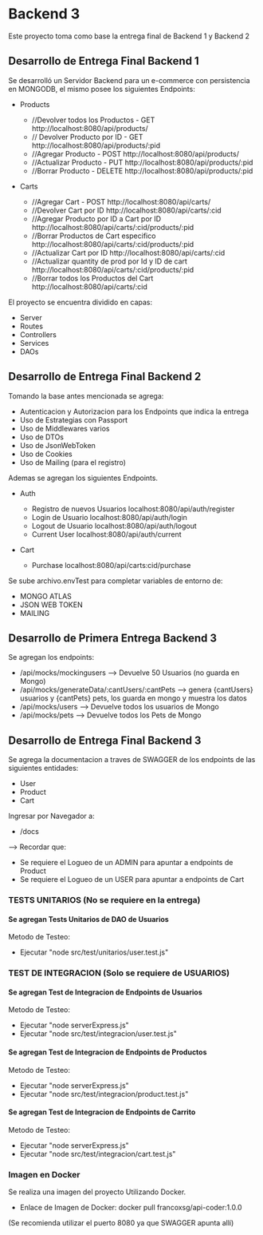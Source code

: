 # Backend 3

Este proyecto toma como base la entrega final de Backend 1 y Backend 2 

## Desarrollo de Entrega Final Backend 1
Se desarrolló un Servidor Backend para un e-commerce con persistencia en MONGODB, el mismo posee los siguientes Endpoints:


- Products
	- //Devolver todos los Productos - GET
		http://localhost:8080/api/products/
	- // Devolver Producto por ID - GET
		http://localhost:8080/api/products/:pid
	- //Agregar Producto - POST
		http://localhost:8080/api/products/
	- //Actualizar Producto - PUT
		http://localhost:8080/api/products/:pid
	- //Borrar Producto - DELETE
		http://localhost:8080/api/products/:pid

- Carts
	- //Agregar Cart - POST
		http://localhost:8080/api/carts/
	- //Devolver Cart por ID
		http://localhost:8080/api/carts/:cid
	- //Agregar Producto por ID a Cart por ID
		http://localhost:8080/api/carts/:cid/products/:pid
	- //Borrar Productos de Cart especifico
		http://localhost:8080/api/carts/:cid/products/:pid
	- //Actualizar Cart por ID
		http://localhost:8080/api/carts/:cid
	- //Actualizar quantity de prod por Id y ID de cart
		http://localhost:8080/api/carts/:cid/products/:pid
	- //Borrar todos los Productos del Cart
		http://localhost:8080/api/carts/:cid


El proyecto se encuentra dividido en capas: 
- Server
- Routes
- Controllers
- Services
- DAOs

## Desarrollo de Entrega Final Backend 2
Tomando la base antes mencionada se agrega:
- Autenticacion y Autorizacion para los Endpoints que indica la entrega
- Uso de Estrategias con Passport
- Uso de Middlewares varios
- Uso de DTOs
- Uso de JsonWebToken
- Uso de Cookies
- Uso de Mailing (para el registro)


Ademas se agregan los siguientes Endpoints.

- Auth
	-  Registro de nuevos Usuarios
		localhost:8080/api/auth/register
	-  Login de Usuario
		localhost:8080/api/auth/login
	-  Logout de Usuario
		localhost:8080/api/auth/logout
	-  Current User
		localhost:8080/api/auth/current

- Cart
	-  Purchase
		localhost:8080/api/carts:cid/purchase



Se sube archivo.envTest para completar variables de entorno de:
- MONGO ATLAS
- JSON WEB TOKEN
- MAILING


## Desarrollo de Primera Entrega Backend 3
Se agregan los endpoints:
- /api/mocks/mockingusers  --> Devuelve 50 Usuarios (no guarda en Mongo)
- /api/mocks/generateData/:cantUsers/:cantPets  --> genera {cantUsers} usuarios y {cantPets} pets, los guarda en mongo y muestra los datos
- /api/mocks/users --> Devuelve todos los usuarios de Mongo 
- /api/mocks/pets --> Devuelve todos los Pets de Mongo



## Desarrollo de Entrega Final Backend 3

Se agrega la documentacion a traves de  SWAGGER de los endpoints de las siguientes entidades:

- User
- Product
- Cart

Ingresar por Navegador a:
- /docs

--> Recordar que:
- Se requiere el Logueo de un ADMIN para apuntar a endpoints de Product
- Se requiere el Logueo de un USER para apuntar a endpoints de Cart


### TESTS UNITARIOS (No se requiere en la entrega)
#### Se agregan Tests Unitarios de DAO de Usuarios

Metodo de Testeo: 
- Ejecutar "node src/test/unitarios/user.test.js" 


### TEST DE INTEGRACION (Solo se requiere de USUARIOS)

#### Se agregan Test de Integracion de Endpoints de Usuarios

Metodo de Testeo: 
- Ejecutar "node serverExpress.js" 
- Ejecutar "node src/test/integracion/user.test.js" 

#### Se agregan Test de Integracion de Endpoints de Productos

Metodo de Testeo: 
- Ejecutar "node serverExpress.js" 
- Ejecutar "node src/test/integracion/product.test.js" 

#### Se agregan Test de Integracion de Endpoints de Carrito

Metodo de Testeo: 
- Ejecutar "node serverExpress.js" 
- Ejecutar "node src/test/integracion/cart.test.js" 


### Imagen en Docker 

Se realiza una imagen del proyecto Utilizando Docker.

- Enlace de Imagen de Docker: docker pull francoxsg/api-coder:1.0.0

(Se recomienda utilizar el puerto 8080 ya que SWAGGER apunta allí)